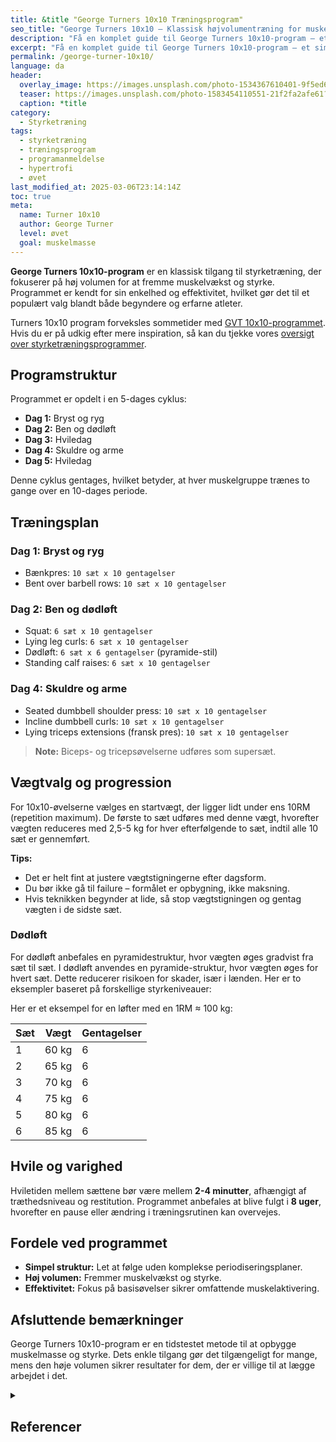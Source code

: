 ```yaml
---
title: &title "George Turners 10x10 Træningsprogram"
seo_title: "George Turners 10x10 – Klassisk højvolumentræning for muskelvækst"
description: "Få en komplet guide til George Turners 10x10-program – et simpelt og effektivt træningsprogram med høj volumen, der bygger muskelmasse og styrke over 8 uger."
excerpt: "Få en komplet guide til George Turners 10x10-program – et simpelt og effektivt træningsprogram med høj volumen, der bygger muskelmasse og styrke over 8 uger."
permalink: /george-turner-10x10/
language: da
header:
  overlay_image: https://images.unsplash.com/photo-1534367610401-9f5ed68180aa?ixlib=rb-1.2.1&ixid=eyJhcHBfaWQiOjEyMDd9&auto=format&fit=crop&h=630&w=1200&q=60
  teaser: https://images.unsplash.com/photo-1583454110551-21f2fa2afe61?ixlib=rb-4.0.3&ixid=M3wxMjA3fDB8MHxwaG90by1wYWdlfHx8fGVufDB8fHx8fA%3D%3D&auto=format&fit=crop&h=300&w=400&q=10
  caption: *title
category:
  - Styrketræning
tags:
  - styrketræning
  - træningsprogram
  - programanmeldelse
  - hypertrofi
  - øvet
last_modified_at: 2025-03-06T23:14:14Z
toc: true
meta:
  name: Turner 10x10
  author: George Turner
  level: øvet
  goal: muskelmasse
---
```


**George Turners 10x10-program** er en klassisk tilgang til styrketræning, der fokuserer på høj volumen for at fremme muskelvækst og styrke. Programmet er kendt for sin enkelhed og effektivitet, hvilket gør det til et populært valg blandt både begyndere og erfarne atleter.

Turners 10x10 program forveksles sommetider med [GVT 10x10-programmet](/gvt/). Hvis du er på udkig efter mere inspiration, så kan du tjekke vores [oversigt over styrketræningsprogrammer](/styrketraeningsprogrammer/).

## Programstruktur

Programmet er opdelt i en 5-dages cyklus:

- **Dag 1:** Bryst og ryg  
- **Dag 2:** Ben og dødløft  
- **Dag 3:** Hviledag  
- **Dag 4:** Skuldre og arme  
- **Dag 5:** Hviledag

Denne cyklus gentages, hvilket betyder, at hver muskelgruppe trænes to gange over en 10-dages periode.

## Træningsplan

### Dag 1: Bryst og ryg

- Bænkpres: `10 sæt x 10 gentagelser`  
- Bent over barbell rows: `10 sæt x 10 gentagelser`

### Dag 2: Ben og dødløft

- Squat: `6 sæt x 10 gentagelser`  
- Lying leg curls: `6 sæt x 10 gentagelser`  
- Dødløft: `6 sæt x 6 gentagelser` (pyramide-stil)  
- Standing calf raises: `6 sæt x 10 gentagelser`

### Dag 4: Skuldre og arme

- Seated dumbbell shoulder press: `10 sæt x 10 gentagelser`  
- Incline dumbbell curls: `10 sæt x 10 gentagelser`  
- Lying triceps extensions (fransk pres): `10 sæt x 10 gentagelser`  

> **Note:** Biceps- og tricepsøvelserne udføres som supersæt.

## Vægtvalg og progression

For 10x10-øvelserne vælges en startvægt, der ligger lidt under ens 10RM (repetition maximum). De første to sæt udføres med denne vægt, hvorefter vægten reduceres med 2,5-5 kg for hver efterfølgende to sæt, indtil alle 10 sæt er gennemført.

**Tips:**

- Det er helt fint at justere vægtstigningerne efter dagsform.
- Du bør ikke gå til failure – formålet er opbygning, ikke maksning.
- Hvis teknikken begynder at lide, så stop vægtstigningen og gentag vægten i de sidste sæt.

### Dødløft

For dødløft anbefales en pyramidestruktur, hvor vægten øges gradvist fra sæt til sæt. I dødløft anvendes en pyramide-struktur, hvor vægten øges for hvert sæt. Dette reducerer risikoen for skader, især i lænden. Her er to eksempler baseret på forskellige styrkeniveauer:

Her er et eksempel for en løfter med en 1RM ≈ 100 kg:

| Sæt | Vægt   | Gentagelser |
|-----|--------|-------------|
| 1   | 60 kg  | 6           |
| 2   | 65 kg  | 6           |
| 3   | 70 kg  | 6           |
| 4   | 75 kg  | 6           |
| 5   | 80 kg  | 6           |
| 6   | 85 kg  | 6           |

## Hvile og varighed

Hviletiden mellem sættene bør være mellem **2-4 minutter**, afhængigt af træthedsniveau og restitution. Programmet anbefales at blive fulgt i **8 uger**, hvorefter en pause eller ændring i træningsrutinen kan overvejes.

## Fordele ved programmet

- **Simpel struktur:** Let at følge uden komplekse periodiseringsplaner.  
- **Høj volumen:** Fremmer muskelvækst og styrke.  
- **Effektivitet:** Fokus på basisøvelser sikrer omfattende muskelaktivering.

## Afsluttende bemærkninger

George Turners 10x10-program er en tidstestet metode til at opbygge muskelmasse og styrke. Dets enkle tilgang gør det tilgængeligt for mange, mens den høje volumen sikrer resultater for dem, der er villige til at lægge arbejdet i det.

<details markdown="1" class="references">
  <summary><h2 id="references">Referencer</h2></summary>

- [Programanmeldelse: German Volume Training](https://andersnedergaard.dk/kropblog/programanmeldelse-german-volume-training/)
- [German Volume Training](https://www.bodybuilding.com/content/german-volume-training-programs.html)
- [For høj volumen i German Volume Training](https://www.bodylab.dk/shop/nyt-studie-for-2018c1.html)
- [GVT revisited](https://www.t-nation.com/training/gvt-revisited)
- [GVT fizzles out](https://www.t-nation.com/training/tip-german-volume-training-fizzles-out)
- Amirthalingam, Theban; Mavros, Yorgi; Wilson, Guy C.; Clarke, Jillian L.; Mitchell, Lachlan; Hackett, Daniel A. "Effects of a Modified German Volume Training Program on Muscular Hypertrophy and Strength. " Journal of Strength & Conditioning Research: November 2017, Volume 31, Issue 11, pp. 3109–3119.
- Hackett et al. 2018: Effects of a 12-Week Modified German Volume Training Program on Muscle Strength and Hypertrophy - A Pilot study.
- The Effects of German Volume Training on Lean Muscle Mass and Strength and Power Characteristics in Elite Wild-Water Canoeists
- [strengthandconditioning.org](https://strengthandconditioning.org/index.php?option=com_content&view=article&id=1559&Itemid=512)
</summary>
